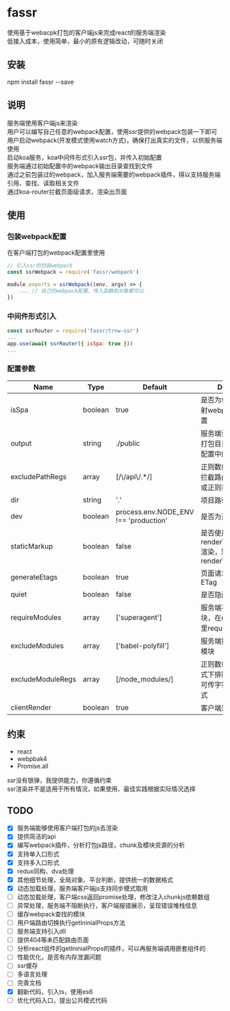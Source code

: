 # fassr
使用基于webacpk打包的客户端js来完成react的服务端渲染  
低接入成本，使用简单，最小的原有逻辑改动，可随时关闭  

## 安装
npm install fassr --save

## 说明
服务端使用客户端js来渲染  
用户可以编写自己任意的webpack配置，使用ssr提供的webpack包装一下即可  
用户启动webpack(开发模式使用watch方式)，确保打出真实的文件，以供服务端使用  
启动koa服务，koa中间件形式引入ssr包，并传入初始配置  
服务端通过初始配置中的webpack输出目录查找到文件  
通过之前包装过的webpack，加入服务端需要的webpack插件，得以支持服务端引用、查找、读取相关文件  
通过koa-router拦截页面级请求，渲染出页面  

## 使用

### 包装webpack配置
在客户端打包的webpack配置里使用

```javascript
// 引入ssr的包装webpack
const ssrWebpack = require('fassr/webpack')

module.exports = ssrWebpack((env, argv) => {
    ... // 自己的webpack配置，传入函数和对象都可以
})
```

### 中间件形式引入

```javascript
const ssrRouter = require('fassr/trnw-ssr')
...
app.use(await ssrRouter({ isSpa: true }))
...
```

### 配置参数
| Name | Type | Default | Description |
| ---- | ---- | ------- | ----------- |
| isSpa | boolean | true | 是否为单页面模式，映射webpack的entry配置 |
| output | string | ./public | 服务端读取webpack的打包目录，同webpack配置中的output |
| excludePathRegs | array | [/\\/api\\/.*/] | 正则数组，匹配排除的拦截路由，可传字符串或正则表达式 |
| dir | string | '.' | 项目路径 |
| dev | boolean | process.env.NODE_ENV !== 'production' | 是否为开发模式 |
| staticMarkup | boolean | false | 是否使用renderToStaticMarkup渲染，默认renderToString |
| generateEtags | boolean | true | 页面请求头是否添加ETag |
| quiet | boolean | false | 是否隐藏错误信息 |
| requireModules | array | ['superagent'] | 服务端不使用打包模块，在node_modules里require的模块 |
| excludeModules | array | ['babel-polyfill'] | 服务端排除执行的打包模块 |
| excludeModuleRegs | array | [/node_modules/] | 正则数组，匹配开发模式下排除清理的模块，可传字符串或正则表达式 |
| clientRender | boolean | true | 客户端是否渲染 |


## 约束
- react
- webpbak4
- Promise.all

ssr没有银弹，我提供能力，你遵循约束  
ssr渲染并不是适用于所有情况，如果使用、最佳实践根据实际情况选择  

## TODO
- [x] 服务端能够使用客户端打包的js去渲染
- [x] 提供简洁的api
- [x] 编写webpack插件，分析打包js路径，chunk及模块资源的分析
- [x] 支持单入口形式
- [x] 支持多入口形式
- [x] redux同构、dva处理
- [x] 其他细节处理，全局对象、平台判断，提供统一的数据格式
- [x] 动态加载处理，服务端客户端js支持同步模式取用
- [ ] 动态加载处理，客户端css返回promise处理，修改注入chunkjs依赖数组
- [ ] 异常处理，服务端不阻断执行，客户端报错展示，呈现错误堆栈信息
- [ ] 缓存webpack查找的模块
- [ ] 用户端路由切换执行getIninialProps方法
- [ ] 服务端支持引入dll
- [ ] 提供404等未匹配路由页面
- [ ] 分析react组件的getIninialProps的插件，可以再服务端调用嵌套组件的
- [ ] 性能优化，是否有内存泄漏问题
- [ ] ssr缓存
- [ ] 多语言处理
- [ ] 完善文档
- [x] 翻新代码，引入ts，使用es6
- [ ] 优化代码入口，提出公共模式代码
